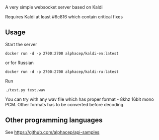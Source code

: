A very simple websocket server based on Kaldi

Requires Kaldi at least #6c816 which contain critical fixes

## Usage

Start the server

```
docker run -d -p 2700:2700 alphacep/kaldi-en:latest
```

or for Russian

```
docker run -d -p 2700:2700 alphacep/kaldi-ru:latest
```

Run

```
./test.py test.wav
```

You can try with any wav file which has proper format - 8khz 16bit mono PCM.
Other formats has to be converted before decoding.

## Other programming languages

See https://github.com/alphacep/api-samples
